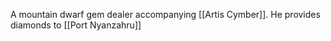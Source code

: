 A mountain dwarf gem dealer accompanying [[Artis Cymber]]. He provides diamonds to [[Port Nyanzahru]]